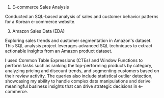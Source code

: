 1. E-commerce Sales Analysis
   
Conducted an SQL-based analysis of sales and customer behavior patterns for a Korean e-commerce website.

3. Amazon Sales Data (EDA) 
   
Exploring sales trends and customer segmentation in Amazon's dataset. This SQL analysis project leverages advanced SQL techniques to extract actionable insights from an Amazon product dataset.

I used Common Table Expressions (CTEs) and Window Functions to perform tasks such as ranking the top-performing products by category, analyzing pricing and discount trends, and segmenting customers based on their review activity. The queries also include statistical outlier detection, showcasing my ability to handle complex data manipulations and derive meaningful business insights that can drive strategic decisions in e-commerce.
